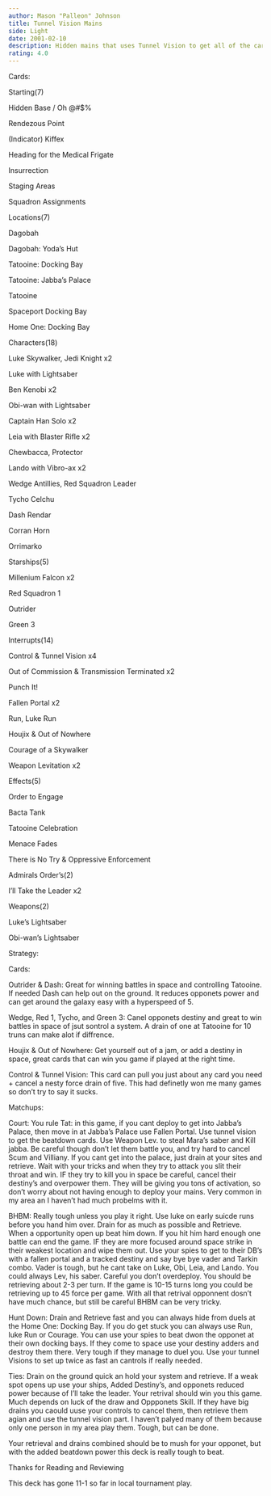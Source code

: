 ```yaml
---
author: Mason "Palleon" Johnson
title: Tunnel Vision Mains
side: Light
date: 2001-02-10
description: Hidden mains that uses Tunnel Vision to get all of the cards you need to WIN! (quick)
rating: 4.0
---
```

Cards: 

Starting(7) 

Hidden Base / Oh @#$%
Rendezous Point
(Indicator) Kiffex
Heading for the Medical Frigate
Insurrection
Staging Areas
Squadron Assignments

Locations(7)
Dagobah
Dagobah: Yoda’s Hut
Tatooine: Docking Bay
Tatooine: Jabba’s Palace 
Tatooine
Spaceport Docking Bay
Home One: Docking Bay

Characters(18)
Luke Skywalker, Jedi Knight x2
Luke with Lightsaber
Ben Kenobi x2
Obi-wan with Lightsaber
Captain Han Solo x2
Leia with Blaster Rifle x2
Chewbacca, Protector
Lando with Vibro-ax x2
Wedge Antillies, Red Squadron Leader
Tycho Celchu
Dash Rendar
Corran Horn
Orrimarko

Starships(5)
Millenium Falcon x2
Red Squadron 1
Outrider
Green 3

Interrupts(14)
Control & Tunnel Vision x4
Out of Commission & Transmission Terminated x2
Punch It!
Fallen Portal x2
Run, Luke Run
Houjix & Out of Nowhere
Courage of a Skywalker
Weapon Levitation x2 

Effects(5)
Order to Engage
Bacta Tank
Tatooine Celebration 
Menace Fades
There is No Try & Oppressive Enforcement

Admirals Order’s(2)
I’ll Take the Leader x2

Weapons(2)
Luke’s Lightsaber
Obi-wan’s Lightsaber 


Strategy: 

Cards: 

Outrider & Dash: Great for winning battles in space and controlling Tatooine. If needed Dash can help out on the ground. It reduces opponets power and can get around the galaxy easy with a hyperspeed of 5. 

Wedge, Red 1, Tycho, and Green 3: Canel opponets destiny and great to win battles in space of jsut sontrol a system. A drain of one at Tatooine for 10 truns can make alot if diffrence. 

Houjix & Out of Nowhere: Get yourself out of a jam, or add a destiny in space, great cards that can win you game if played at the right time. 

Control & Tunnel Vision: This card can pull you just about any card you need + cancel a nesty force drain of five. This had definetly won me many games so don’t try to say it sucks. 

Matchups:

Court: You rule Tat: in this game, if you cant deploy to get into Jabba’s Palace, then move in at Jabba’s Palace use Fallen Portal. Use tunnel vision to get the beatdown cards. Use Weapon Lev. to steal Mara’s saber and Kill jabba. Be careful though don’t let them battle you, and try hard to cancel Scum and Villiany. If you cant get into the palace, just drain at your sites and retrieve. Wait with your tricks and when they try to attack you slit their throat and win. IF they try to kill you in space be careful, cancel their destiny’s and overpower them. They will be giving you tons of activation, so don’t worry about not having enough to deploy your mains. Very common in my area an I haven’t had much probelms with it. 

BHBM: Really tough unless you play it right. Use luke on early suicde runs before you hand him over. Drain for as much as possible and Retrieve. When a opportunity open up beat him down. If you hit him hard enough one battle can end the game. IF they are more focused around space strike in their weakest location and wipe them out. Use your spies to get to their DB’s with a fallen portal and a tracked destiny and say bye bye vader and Tarkin combo. Vader is tough, but he cant take on Luke, Obi, Leia, and Lando. You could always Lev, his saber. Careful you don’t overdeploy. You should be retrieving about 2-3 per turn. If the game is 10-15 turns long you could be retrieving up to 45 force per game. With all that retrival opponnent dosn’t have much chance, but still be careful BHBM can be very tricky. 

Hunt Down: Drain and Retrieve fast and you can always hide from duels at the Home One: Docking Bay. If you do get stuck you can always use Run, luke Run or Courage. You can use your spies to beat dwon the opponet at their own docking bays. If they come to space use your destiny adders and destroy them there. Very tough if they manage to duel you. Use your tunnel Visions to set up twice as fast an cantrols if really needed. 

Ties: Drain on the ground quick an hold your system and retrieve. If a weak spot opens up use your ships, Added Destiny’s, and opponets reduced power because of I’ll take the leader. Your retrival should win you this game. Much depends on luck of the draw and Oppponets Skill. If they have big drains you caould uuse your controls to cancel them, then retrieve them agian and use the tunnel vision part. I haven’t palyed many of them because only one person in my area play them. Tough, but can be done. 

Your retrieval and drains combined should be to mush for your opponet, but with the added beatdown power this deck is really tough to beat.

Thanks for Reading and Reviewing

This deck has gone 11-1 so far in local tournament play. 

